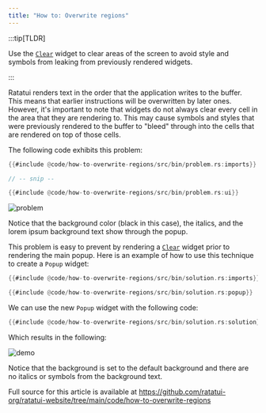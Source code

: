 ```yaml
---
title: "How to: Overwrite regions"
---
```


:::tip[TLDR]

Use the [`Clear`] widget to clear areas of the screen to avoid style and symbols from leaking from
previously rendered widgets.

:::

Ratatui renders text in the order that the application writes to the buffer. This means that earlier
instructions will be overwritten by later ones. However, it's important to note that widgets do not
always clear every cell in the area that they are rendering to. This may cause symbols and styles
that were previously rendered to the buffer to "bleed" through into the cells that are rendered on
top of those cells.

The following code exhibits this problem:

```rust
{{#include @code/how-to-overwrite-regions/src/bin/problem.rs:imports}}

// -- snip --

{{#include @code/how-to-overwrite-regions/src/bin/problem.rs:ui}}
```

![problem](https://github.com/ratatui-org/ratatui-website/assets/381361/a32bd6e2-9704-4054-b41d-a34715fc217f)

Notice that the background color (black in this case), the italics, and the lorem ipsum background
text show through the popup.

This problem is easy to prevent by rendering a [`Clear`] widget prior to rendering the main popup.
Here is an example of how to use this technique to create a `Popup` widget:

[`Clear`]: https://docs.rs/ratatui/latest/ratatui/widgets/struct.Clear.html

```rust
{{#include @code/how-to-overwrite-regions/src/bin/solution.rs:imports}}

{{#include @code/how-to-overwrite-regions/src/bin/solution.rs:popup}}
```

We can use the new `Popup` widget with the following code:

```rust
{{#include @code/how-to-overwrite-regions/src/bin/solution.rs:solution}}
```

Which results in the following:

![demo](https://github.com/ratatui-org/ratatui-website/assets/381361/39e92dad-8127-4588-8361-45d2f95abf32)

Notice that the background is set to the default background and there are no italics or symbols from
the background text.

Full source for this article is available at
<https://github.com/ratatui-org/ratatui-website/tree/main/code/how-to-overwrite-regions>
